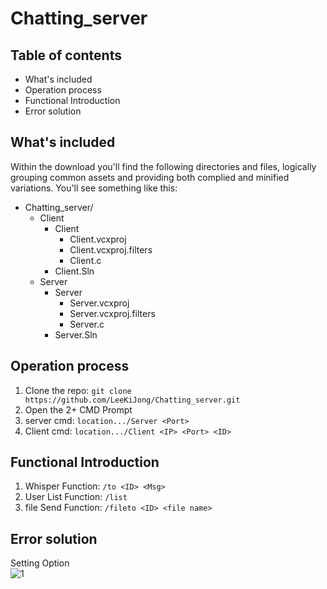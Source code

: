 # Chatting_server
## Table of contents
* What's included
* Operation process
* Functional Introduction
* Error solution

## What's included
Within the download you'll find the following directories and files, logically grouping common assets and providing both complied and minified variations. You'll see something like this:
* Chatting_server/
   * Client
      * Client
         * Client.vcxproj
         * Client.vcxproj.filters
         * Client.c
      * Client.Sln
   * Server
      * Server
         * Server.vcxproj
         * Server.vcxproj.filters
         * Server.c
      * Server.Sln

## Operation process
1. Clone the repo: `git clone https://github.com/LeeKiJong/Chatting_server.git` 
2. Open the 2+ CMD Prompt
3. server cmd: `location.../Server <Port>`
4. Client cmd: `location.../Client <IP> <Port> <ID>`
## Functional Introduction
1. Whisper Function: `/to <ID> <Msg>`
2. User List Function: `/list`
3. file Send Function: `/fileto <ID> <file name>`
## Error solution
Setting Option  
![1](https://user-images.githubusercontent.com/52438368/65368884-772f6f00-dc81-11e9-87b3-d89dc1af1dac.PNG)


